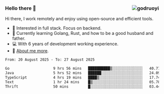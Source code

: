 ### Hello there 👋 <img align="right" src="https://github-readme-stats.vercel.app/api?username=godruoyi&show_icons=true" alt="godruoyi" />

Hi there, I work remotely and enjoy using open-source and efficient tools.

- 🔭 Interested in full stack. Focus on backend.
- 🌱 Currently learning Golang, Rust, and how to be a good husband and father.
- 💻 With 6 years of development working experience.
- 👒 [About me more](https://godruoyi.com/posts/about-godruoyi).



<!--START_SECTION:waka-->

```txt
From: 20 August 2025 - To: 27 August 2025

Go                    9 hrs 56 mins   ██████████▒░░░░░░░░░░░░░░   40.77 %
Java                  5 hrs 52 mins   ██████░░░░░░░░░░░░░░░░░░░   24.09 %
TypeScript            4 hrs 19 mins   ████▒░░░░░░░░░░░░░░░░░░░░   17.74 %
Text                  1 hr 24 mins    █▒░░░░░░░░░░░░░░░░░░░░░░░   05.78 %
Thrift                50 mins         █░░░░░░░░░░░░░░░░░░░░░░░░   03.44 %
```

<!--END_SECTION:waka-->

